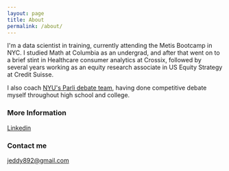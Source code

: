 ```yaml
---
layout: page
title: About
permalink: /about/
---
```


I'm a data scientist in training, currently attending the Metis Bootcamp in NYC. I studied Math at Columbia as an undergrad, and after that went on to a brief stint in Healthcare consumer analytics at Crossix, followed by several years working as an equity research associate in US Equity Strategy at Credit Suisse. 

I also coach [NYU's Parli debate team](http://www.nyudebate.com/), having done competitive debate myself throughout high school and college. 

### More Information

[Linkedin](https://www.linkedin.com/in/joseph-eddy-178425129)

### Contact me

[jeddy892@gmail.com](mailto:jeddy892@gmail.com)
